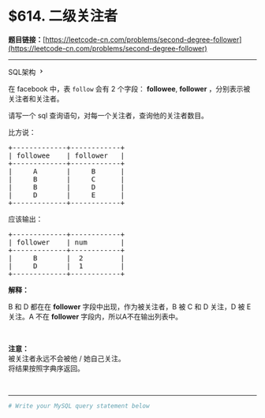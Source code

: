 # $614. 二级关注者

**题目链接：**[https://leetcode-cn.com/problems/second-degree-follower](https://leetcode-cn.com/problems/second-degree-follower)

---

<div class="content__1Y2H">
 <div class="sql-schema-wrapper__1jqS">
  <a class="sql-schema-link__1VAC">SQL架构
   <svg viewbox="0 0 24 24" width="1em" height="1em" class="css-1lc17o4-icon">
    <path fill-rule="evenodd" d="M10 6L8.59 7.41 13.17 12l-4.58 4.59L10 18l6-6z"></path>
   </svg></a>
 </div>
 <div class="notranslate">
  <p>在 facebook 中，表&nbsp;<code>follow</code>&nbsp;会有 2 个字段： <strong>followee</strong>, <strong>follower</strong>&nbsp;，分别表示被关注者和关注者。</p> 
  <p>请写一个 sql 查询语句，对每一个关注者，查询他的关注者数目。</p> 
  <p>比方说：</p> 
  <pre class="language-text">+-------------+------------+
| followee    | follower   |
+-------------+------------+
|     A       |     B      |
|     B       |     C      |
|     B       |     D      |
|     D       |     E      |
+-------------+------------+
</pre> 
  <p>应该输出：</p> 
  <pre class="language-text">+-------------+------------+
| follower    | num        |
+-------------+------------+
|     B       |  2         |
|     D       |  1         |
+-------------+------------+
</pre> 
  <p><strong>解释：</strong></p> 
  <p>B 和 D 都在在&nbsp;<strong>follower</strong>&nbsp;字段中出现，作为被关注者，B 被 C 和 D 关注，D 被 E 关注。A 不在 <strong>follower</strong>&nbsp;字段内，所以A不在输出列表中。</p> 
  <p>&nbsp;</p> 
  <p><strong>注意：</strong><br> 被关注者永远不会被他 / 她自己关注。<br> 将结果按照字典序返回。</p> 
  <p>&nbsp;</p> 
 </div>
</div>

---

```sh
# Write your MySQL query statement below
```